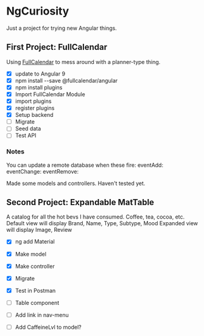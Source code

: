 # NgCuriosity
Just a project for trying new Angular things.

## First Project: FullCalendar
Using [FullCalendar](https://fullcalendar.io/docs/angular) to mess around with a planner-type thing. 

- [x] update to Angular 9
- [x] npm install --save @fullcalendar/angular 
- [x] npm install plugins
- [x] Import FullCalendar Module 
- [x] import plugins 
- [x] register plugins
- [x] Setup backend 
- [ ] Migrate
- [ ] Seed data
- [ ] Test API

### Notes
  You can update a remote database when these fire:
    eventAdd:
    eventChange:
    eventRemove:

  Made some models and controllers. Haven't tested yet.

## Second Project: Expandable MatTable
A catalog for all the hot bevs I have consumed. Coffee, tea, cocoa, etc.
Default view will display Brand, Name, Type, Subtype, Mood
Expanded view will display Image, Review

- [x] ng add Material
- [x] Make model
- [x] Make controller
- [x] Migrate
- [x] Test in Postman
- [ ] Table component
- [ ] Add link in nav-menu
- [ ] Add CaffeineLvl to model?

